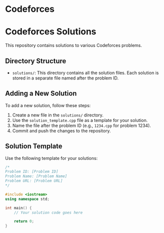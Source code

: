 # Codeforces
# Codeforces Solutions

This repository contains solutions to various Codeforces problems.

## Directory Structure

- `solutions/`: This directory contains all the solution files. Each solution is stored in a separate file named after the problem ID.

## Adding a New Solution

To add a new solution, follow these steps:

1. Create a new file in the `solutions/` directory.
2. Use the `solution_template.cpp` file as a template for your solution.
3. Name the file after the problem ID (e.g., `1234.cpp` for problem 1234).
4. Commit and push the changes to the repository.

## Solution Template

Use the following template for your solutions:

````cpp
/* 
Problem ID: [Problem ID]
Problem Name: [Problem Name]
Problem URL: [Problem URL]
*/

#include <iostream>
using namespace std;

int main() {
    // Your solution code goes here

    return 0;
}
